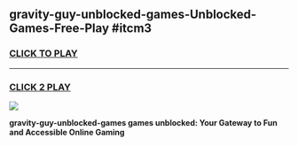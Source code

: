 
## gravity-guy-unblocked-games-Unblocked-Games-Free-Play #itcm3
<h3>
<a href="https://us.freeplayer.one?title=gravity-guy-unblocked-games&ref=9M">CLICK TO PLAY</a></h3>
<hr>

<h3>
<a href="https://us.freeplayer.one?title=gravity-guy-unblocked-games&ref=9M">CLICK 2 PLAY</a>
  
</h3>

<a href="https://us.freeplayer.one?title=gravity-guy-unblocked-games&ref=9M"><img src="https://clearcache.store/games.png"></a>


**gravity-guy-unblocked-games games unblocked: Your Gateway to Fun and Accessible Online Gaming**
